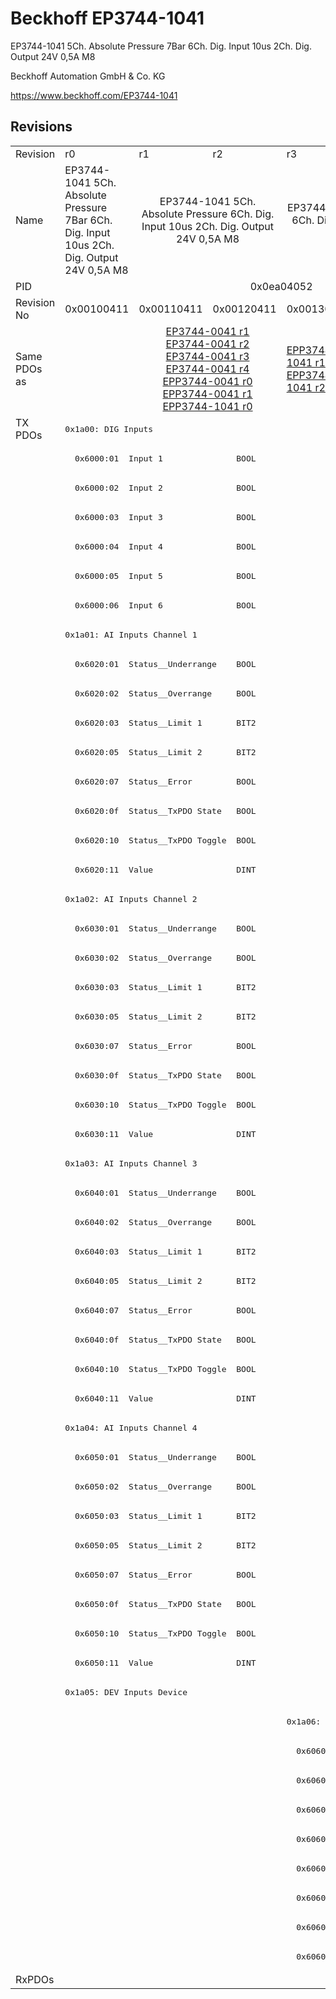 # Beckhoff EP3744-1041

EP3744-1041 5Ch. Absolute Pressure 7Bar 6Ch. Dig. Input 10us 2Ch. Dig. Output 24V 0,5A M8

Beckhoff Automation GmbH & Co. KG

https://www.beckhoff.com/EP3744-1041

## Revisions
<table>
<tr >
<td>Revision</td>
<td>r0</td>
<td>r1</td>
<td>r2</td>
<td>r3</td>
<td>r4</td>
<td>r5</td>
</tr>
<tr >
<td>Name</td>
<td>EP3744-1041 5Ch. Absolute Pressure 7Bar 6Ch. Dig. Input 10us 2Ch. Dig. Output 24V 0,5A M8</td>
<td colspan=2 align="center">EP3744-1041 5Ch. Absolute Pressure 6Ch. Dig. Input 10us 2Ch. Dig. Output 24V 0,5A M8</td>
<td colspan=3 align="center">EP3744-1041 5Ch. Absolute Pressure 7Bar 6Ch. Dig. Input 10us 2Ch. Dig. Output 24V 0,5A M8</td>
</tr>
<tr >
<td>PID</td>
<td colspan=6 align="center">0x0ea04052</td>
</tr>
<tr >
<td>Revision No</td>
<td>0x00100411</td>
<td>0x00110411</td>
<td>0x00120411</td>
<td>0x00130411</td>
<td>0x00140411</td>
<td>0x00150411</td>
</tr>
<tr >
<td>Same PDOs as</td>
<td></td>
<td colspan=2 align="center"><a href="EP3744-0041">EP3744-0041 r1</a><br/><a href="EP3744-0041">EP3744-0041 r2</a><br/><a href="EP3744-0041">EP3744-0041 r3</a><br/><a href="EP3744-0041">EP3744-0041 r4</a><br/><a href="EPP3744-0041">EPP3744-0041 r0</a><br/><a href="EPP3744-0041">EPP3744-0041 r1</a><br/><a href="EPP3744-1041">EPP3744-1041 r0</a></td>
<td><a href="EPP3744-1041">EPP3744-1041 r1</a><br/><a href="EPP3744-1041">EPP3744-1041 r2</a></td>
<td><a href="EPP3744-1041">EPP3744-1041 r3</a></td>
<td><a href="EP3744-0041">EP3744-0041 r5</a><br/><a href="EPP3744-0041">EPP3744-0041 r2</a><br/><a href="EPP3744-1041">EPP3744-1041 r4</a></td>
</tr>
<tr class="txpdo pdosection">
<td rowspan=53 valign=top>TX PDOs</td>
<td colspan=6 align="left"><pre>0x1a00: DIG Inputs</pre></td>
<td></td>
</tr>
<tr class="txpdo">
<td colspan=6 align="left"><pre>  0x6000:01  Input 1               BOOL</pre></td>
</tr>
<tr class="txpdo">
<td colspan=6 align="left"><pre>  0x6000:02  Input 2               BOOL</pre></td>
</tr>
<tr class="txpdo">
<td colspan=6 align="left"><pre>  0x6000:03  Input 3               BOOL</pre></td>
</tr>
<tr class="txpdo">
<td colspan=6 align="left"><pre>  0x6000:04  Input 4               BOOL</pre></td>
</tr>
<tr class="txpdo">
<td colspan=6 align="left"><pre>  0x6000:05  Input 5               BOOL</pre></td>
</tr>
<tr class="txpdo">
<td colspan=6 align="left"><pre>  0x6000:06  Input 6               BOOL</pre></td>
</tr>
<tr class="txpdo pdosection">
<td colspan=6 align="left"><pre>0x1a01: AI Inputs Channel 1</pre></td>
</tr>
<tr class="txpdo">
<td colspan=6 align="left"><pre>  0x6020:01  Status__Underrange    BOOL</pre></td>
</tr>
<tr class="txpdo">
<td colspan=6 align="left"><pre>  0x6020:02  Status__Overrange     BOOL</pre></td>
</tr>
<tr class="txpdo">
<td colspan=6 align="left"><pre>  0x6020:03  Status__Limit 1       BIT2</pre></td>
</tr>
<tr class="txpdo">
<td colspan=6 align="left"><pre>  0x6020:05  Status__Limit 2       BIT2</pre></td>
</tr>
<tr class="txpdo">
<td colspan=6 align="left"><pre>  0x6020:07  Status__Error         BOOL</pre></td>
</tr>
<tr class="txpdo">
<td colspan=6 align="left"><pre>  0x6020:0f  Status__TxPDO State   BOOL</pre></td>
</tr>
<tr class="txpdo">
<td colspan=6 align="left"><pre>  0x6020:10  Status__TxPDO Toggle  BOOL</pre></td>
</tr>
<tr class="txpdo">
<td colspan=6 align="left"><pre>  0x6020:11  Value                 DINT</pre></td>
</tr>
<tr class="txpdo pdosection">
<td colspan=6 align="left"><pre>0x1a02: AI Inputs Channel 2</pre></td>
</tr>
<tr class="txpdo">
<td colspan=6 align="left"><pre>  0x6030:01  Status__Underrange    BOOL</pre></td>
</tr>
<tr class="txpdo">
<td colspan=6 align="left"><pre>  0x6030:02  Status__Overrange     BOOL</pre></td>
</tr>
<tr class="txpdo">
<td colspan=6 align="left"><pre>  0x6030:03  Status__Limit 1       BIT2</pre></td>
</tr>
<tr class="txpdo">
<td colspan=6 align="left"><pre>  0x6030:05  Status__Limit 2       BIT2</pre></td>
</tr>
<tr class="txpdo">
<td colspan=6 align="left"><pre>  0x6030:07  Status__Error         BOOL</pre></td>
</tr>
<tr class="txpdo">
<td colspan=6 align="left"><pre>  0x6030:0f  Status__TxPDO State   BOOL</pre></td>
</tr>
<tr class="txpdo">
<td colspan=6 align="left"><pre>  0x6030:10  Status__TxPDO Toggle  BOOL</pre></td>
</tr>
<tr class="txpdo">
<td colspan=6 align="left"><pre>  0x6030:11  Value                 DINT</pre></td>
</tr>
<tr class="txpdo pdosection">
<td colspan=6 align="left"><pre>0x1a03: AI Inputs Channel 3</pre></td>
</tr>
<tr class="txpdo">
<td colspan=6 align="left"><pre>  0x6040:01  Status__Underrange    BOOL</pre></td>
</tr>
<tr class="txpdo">
<td colspan=6 align="left"><pre>  0x6040:02  Status__Overrange     BOOL</pre></td>
</tr>
<tr class="txpdo">
<td colspan=6 align="left"><pre>  0x6040:03  Status__Limit 1       BIT2</pre></td>
</tr>
<tr class="txpdo">
<td colspan=6 align="left"><pre>  0x6040:05  Status__Limit 2       BIT2</pre></td>
</tr>
<tr class="txpdo">
<td colspan=6 align="left"><pre>  0x6040:07  Status__Error         BOOL</pre></td>
</tr>
<tr class="txpdo">
<td colspan=6 align="left"><pre>  0x6040:0f  Status__TxPDO State   BOOL</pre></td>
</tr>
<tr class="txpdo">
<td colspan=6 align="left"><pre>  0x6040:10  Status__TxPDO Toggle  BOOL</pre></td>
</tr>
<tr class="txpdo">
<td colspan=6 align="left"><pre>  0x6040:11  Value                 DINT</pre></td>
</tr>
<tr class="txpdo pdosection">
<td colspan=6 align="left"><pre>0x1a04: AI Inputs Channel 4</pre></td>
</tr>
<tr class="txpdo">
<td colspan=6 align="left"><pre>  0x6050:01  Status__Underrange    BOOL</pre></td>
</tr>
<tr class="txpdo">
<td colspan=6 align="left"><pre>  0x6050:02  Status__Overrange     BOOL</pre></td>
</tr>
<tr class="txpdo">
<td colspan=6 align="left"><pre>  0x6050:03  Status__Limit 1       BIT2</pre></td>
</tr>
<tr class="txpdo">
<td colspan=6 align="left"><pre>  0x6050:05  Status__Limit 2       BIT2</pre></td>
</tr>
<tr class="txpdo">
<td colspan=6 align="left"><pre>  0x6050:07  Status__Error         BOOL</pre></td>
</tr>
<tr class="txpdo">
<td colspan=6 align="left"><pre>  0x6050:0f  Status__TxPDO State   BOOL</pre></td>
</tr>
<tr class="txpdo">
<td colspan=6 align="left"><pre>  0x6050:10  Status__TxPDO Toggle  BOOL</pre></td>
</tr>
<tr class="txpdo">
<td colspan=6 align="left"><pre>  0x6050:11  Value                 DINT</pre></td>
</tr>
<tr class="txpdo pdosection">
<td colspan=6 align="left"><pre>0x1a05: DEV Inputs Device</pre></td>
</tr>
<tr class="txpdo pdosection">
<td colspan=3 align="left"></td>
<td colspan=3 align="left"><pre>0x1a06: AI Inputs Reference</pre></td>
</tr>
<tr class="txpdo">
<td colspan=3 align="left"></td>
<td colspan=3 align="left"><pre>  0x6060:01  Status__Underrange    BOOL</pre></td>
</tr>
<tr class="txpdo">
<td colspan=3 align="left"></td>
<td colspan=3 align="left"><pre>  0x6060:02  Status__Overrange     BOOL</pre></td>
</tr>
<tr class="txpdo">
<td colspan=3 align="left"></td>
<td colspan=3 align="left"><pre>  0x6060:03  Status__Limit 1       BIT2</pre></td>
</tr>
<tr class="txpdo">
<td colspan=3 align="left"></td>
<td colspan=3 align="left"><pre>  0x6060:05  Status__Limit 2       BIT2</pre></td>
</tr>
<tr class="txpdo">
<td colspan=3 align="left"></td>
<td colspan=3 align="left"><pre>  0x6060:07  Status__Error         BOOL</pre></td>
</tr>
<tr class="txpdo">
<td colspan=3 align="left"></td>
<td colspan=3 align="left"><pre>  0x6060:0f  Status__TxPDO State   BOOL</pre></td>
</tr>
<tr class="txpdo">
<td colspan=3 align="left"></td>
<td colspan=3 align="left"><pre>  0x6060:10  Status__TxPDO Toggle  BOOL</pre></td>
</tr>
<tr class="txpdo">
<td colspan=3 align="left"></td>
<td colspan=3 align="left"><pre>  0x6060:11  Value                 DINT</pre></td>
</tr>
<tr >
<td>RxPDOs</td>
<td colspan=6 align="left"></td>
</tr>
</table>
